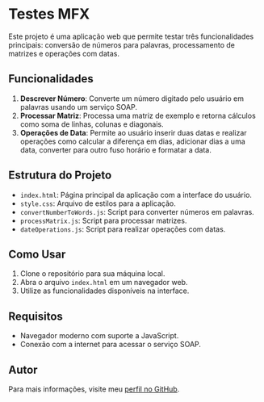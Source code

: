 # Testes MFX

Este projeto é uma aplicação web que permite testar três funcionalidades principais: conversão de números para palavras, processamento de matrizes e operações com datas.

## Funcionalidades

1. **Descrever Número**: Converte um número digitado pelo usuário em palavras usando um serviço SOAP.
2. **Processar Matriz**: Processa uma matriz de exemplo e retorna cálculos como soma de linhas, colunas e diagonais.
3. **Operações de Data**: Permite ao usuário inserir duas datas e realizar operações como calcular a diferença em dias, adicionar dias a uma data, converter para outro fuso horário e formatar a data.

## Estrutura do Projeto

- `index.html`: Página principal da aplicação com a interface do usuário.
- `style.css`: Arquivo de estilos para a aplicação.
- `convertNumberToWords.js`: Script para converter números em palavras.
- `processMatrix.js`: Script para processar matrizes.
- `dateOperations.js`: Script para realizar operações com datas.

## Como Usar

1. Clone o repositório para sua máquina local.
2. Abra o arquivo `index.html` em um navegador web.
3. Utilize as funcionalidades disponíveis na interface.

## Requisitos

- Navegador moderno com suporte a JavaScript.
- Conexão com a internet para acessar o serviço SOAP.

## Autor

Para mais informações, visite meu [perfil no GitHub](https://github.com/arysson5/arysson5).

